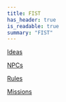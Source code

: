 ```yaml
---
title: FIST
has_header: true
is_readable: true
summary: "FIST"
---
```


[Ideas](/tabletop/fist/ideas)

[NPCs](/tabletop/fist/npcs)

[Rules](/tabletop/fist/rules)

[Missions](/tabletop/fist/mission)